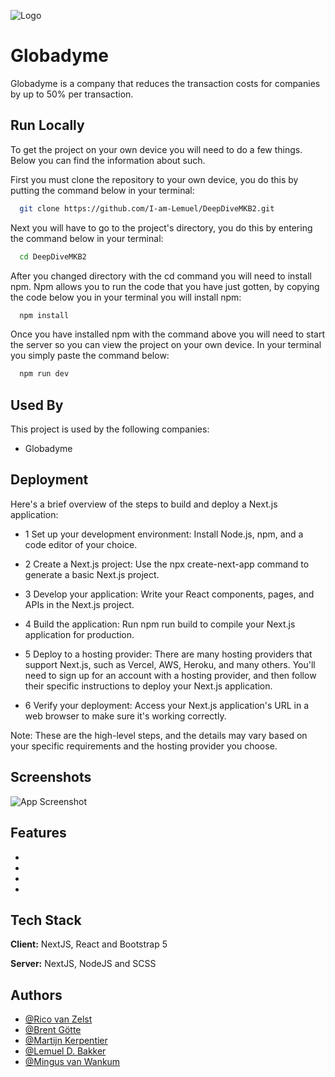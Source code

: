 
![Logo](https://cdn.discordapp.com/attachments/1069553154745716738/1070621818345492520/logo.png)


# Globadyme 

Globadyme is a company that reduces the transaction costs for companies by up to 50% per transaction.




## Run Locally

To get the project on your own device you will need to do a few things. Below you can find the information about such.

First you must clone the repository to your own device, you do this by putting the command below in your terminal:

```bash
  git clone https://github.com/I-am-Lemuel/DeepDiveMKB2.git
```
Next you will have to go to the project's directory, you do this by entering the command below in your terminal:

```bash
  cd DeepDiveMKB2
```
After you changed directory with the cd command you will need to install npm. Npm allows you to run the code that you have just gotten, by copying the code below you in your terminal you will install npm:

```bash
  npm install
```
Once you have installed npm with the command above you will need to start the server so you can view the project on your own device. In your terminal you simply paste the command below:

```bash
  npm run dev
```


## Used By

This project is used by the following companies:

- Globadyme



## Deployment

Here's a brief overview of the steps to build and deploy a Next.js application:

- 1 Set up your development environment: Install Node.js, npm, and a code editor of your choice.

- 2 Create a Next.js project: Use the npx create-next-app command to generate a basic Next.js project.

- 3 Develop your application: Write your React components, pages, and APIs in the Next.js project.

- 4 Build the application: Run npm run build to compile your Next.js application for production.

- 5 Deploy to a hosting provider: There are many hosting providers that support Next.js, such as Vercel, AWS, Heroku, and many others. You'll need to sign up for an account with a hosting provider, and then follow their specific instructions to deploy your Next.js application.

- 6 Verify your deployment: Access your Next.js application's URL in a web browser to make sure it's working correctly.

Note: These are the high-level steps, and the details may vary based on your specific requirements and the hosting provider you choose.


## Screenshots

![App Screenshot](https://media.discordapp.net/attachments/707008170442227764/1070663059812651089/c2775e505a7820e7858a158985f86761.png?width=1395&height=662)


## Features

- 
- 
- 
- 


## Tech Stack

**Client:** NextJS, React and Bootstrap 5

**Server:** NextJS, NodeJS and SCSS


## Authors


- [@Rico van Zelst](https://github.com/rico-vz)
- [@Brent Götte](https://github.com/brentgotte)
- [@Martijn Kerpentier](https://github.com/MartijnKerpentier)
- [@Lemuel D. Bakker](https://github.com/I-am-Lemuel)
- [@Mingus van Wankum](https://github.com/mingus-vw)

